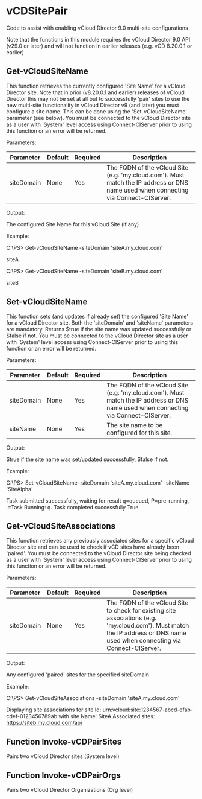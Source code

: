 # vCDSitePair #
Code to assist with enabling vCloud Director 9.0 multi-site configurations

Note that the functions in this module requires the vCloud Director 9.0 API (v29.0 or later) and will not function in earlier releases (e.g. vCD 8.20.0.1 or earlier)

## Get-vCloudSiteName ##
This function retrieves the currently configured 'Site Name' for a vCloud Director site. Note that in prior (v8.20.0.1 and earlier) releases of vCloud Director this may not be set at all but to successfully 'pair' sites to use the new multi-site functionality in vCloud Director v9 (and later) you must configure a site name. This can be done using the 'Set-vCloudSiteName' parameter (see below). You must be connected to the vCloud Director site as a user with 'System' level access using Connect-CIServer prior to using this function or an error will be returned.

Parameters:

Parameter  | Default | Required | Description
---------  | ------- | -------- | -----------
siteDomain | None    | Yes      | The FQDN of the vCloud Site (e.g. 'my.cloud.com'). Must match the IP address or DNS name used when connecting via Connect-CIServer.

Output:

The configured Site Name for this vCloud Site (if any)

Example:

C:\PS> Get-vCloudSiteName -siteDomain 'siteA.my.cloud.com'

siteA

C:\PS> Get-vCloudSiteName -siteDomain 'siteB.my.cloud.com'

siteB

## Set-vCloudSiteName ##
This function sets (and updates if already set) the configured 'Site Name' for a vCloud Director site. Both the 'siteDomain' and 'siteName' parameters are mandatory. Returns $true if the site name was updated successfully or $false if not. You must be connected to the vCloud Director site as a user with 'System' level access using Connect-CIServer prior to using this function or an error will be returned.

Parameters:

Parameter  | Default | Required | Description
---------  | ------- | -------- | -----------
siteDomain | None    | Yes      | The FQDN of the vCloud Site (e.g. 'my.cloud.com'). Must match the IP address or DNS name used when connecting via Connect-CIServer.
siteName   | None    | Yes      | The site name to be configured for this site.

Output:

$true if the site name was set/updated successfully, $false if not.

Example:

C:\PS> Set-vCloudSiteName -siteDomain 'siteA.my.cloud.com' -siteName 'SiteAlpha'

Task submitted successfully, waiting for result
q=queued, P=pre-running, .=Task Running:
q.
Task completed successfully
True

## Get-vCloudSiteAssociations ##
This function retrieves any previously associated sites for a specific vCloud Director site and can be used to check if vCD sites have already been 'paired'. You must be connected to the vCloud Director site being checked as a user with 'System' level access using Connect-CIServer prior to using this function or an error will be returned.

Parameters:

Parameter  | Default | Required | Description
---------  | ------- | -------- | -----------
siteDomain | None    | Yes      | The FQDN of the vCloud Site to check for existing site associations (e.g. 'my.cloud.com'). Must match the IP address or DNS name used when connecting via Connect-CIServer.

Output:

Any configured 'paired' sites for the specified siteDomain

Example:

C:\PS> Get-vCloudSiteAssociations -siteDomain 'siteA.my.cloud.com'

Displaying site associations for site Id: urn:vcloud:site:1234567-abcd-efab-cdef-0123456789ab with site Name: SiteA
Associated sites:
https://siteb.my.cloud.com/api

## Function Invoke-vCDPairSites ##
Pairs two vCloud Director sites (System level)

## Function Invoke-vCDPairOrgs ##
Pairs two vCloud Director Organizations (Org level)
